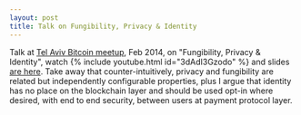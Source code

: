 ```yaml
---
layout: post
title: Talk on Fungibility, Privacy & Identity
---
```


Talk at [Tel Aviv Bitcoin meetup](https://www.meetup.com/bitcoin-il/), Feb 2014, on "Fungibility, Privacy & Identity", watch 
{% include youtube.html id="3dAdI3Gzodo" %}
and slides [are here]({{site.url}}/files/fungibility.pdf). 
Take away that counter-intuitively, privacy and fungibility are related but independently configurable properties, plus I argue that identity has no place on the blockchain layer and should be used opt-in where desired, with end to end security, between users at payment protocol layer.
